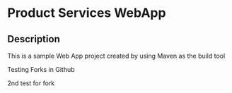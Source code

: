 # Product Services WebApp

## Description

This is a sample Web App project created by using Maven as the build tool

Testing Forks in Github

2nd test for fork